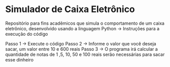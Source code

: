 # Simulador de Caixa Eletrônico
Repositório para fins acadêmicos que simula o comportamento de um caixa eletrônico, desenvolvido usando a linguagem Python
-> Instruções para a execução do código

Passo 1 -> Execute o código
Passo 2 -> Informe o valor que você deseja sacar, um valor entre 10 e 600 reais
Passo 3 -> O programa irá calcular a quantidade de notas de 1 ,5, 10, 50 e 100 reais serão necessárias para sacar esse dinheiro
